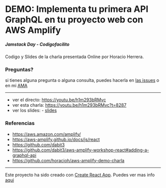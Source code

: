 # DEMO: Implementa tu primera API GraphQL en tu proyecto web con AWS Amplify

##### Jamstack Day - Codigofacilito

Codigo y Slides de la charla presentada Online por Horacio Herrera.

### Preguntas?

si tienes alguna pregunta o alguna consulta, puedes hacerla en [las issues](https://github.com/horacioh/aws-amplify-demo-charla/issues) o en mi [AMA](https://hhg.link/ama)

---

- ver el directo: https://youtu.be/h1m293bRMvc
- ver esta charla: https://youtu.be/h1m293bRMvc?t=8287
- ver los slides: - [slides](/slides.pdf)

### Referencias

- https://aws.amazon.com/amplify/
- https://aws-amplify.github.io/docs/js/react
- https://github.com/dabit3
- https://github.com/dabit3/aws-amplify-workshop-react#adding-a-graphql-api
- https://github.com/horacioh/aws-amplify-demo-charla

---

Este proyecto ha sido creado con [Create React App](https://github.com/facebook/create-react-app). Puedes ver mas info [aqui](/cra_readme.md)
